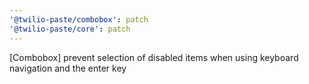 ```yaml
---
'@twilio-paste/combobox': patch
'@twilio-paste/core': patch
---
```


[Combobox] prevent selection of disabled items when using keyboard navigation and the enter key
